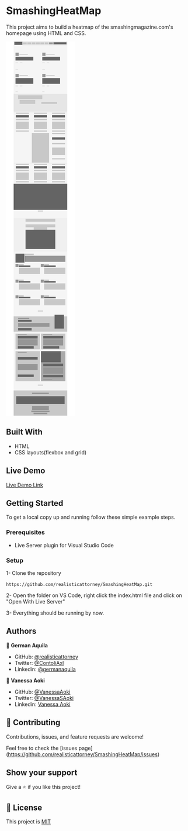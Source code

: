 # SmashingHeatMap

This project aims to build a heatmap of the smashingmagazine.com's homepage using HTML and CSS. 

![screenshot](./assets/imgs/screenshot.png)

## Built With

- HTML 
- CSS layouts(flexbox and grid)

## Live Demo

[Live Demo Link](https://raw.githack.com/realisticattorney/SmashingHeatMap/feature/index.html) 


## Getting Started

To get a local copy up and running follow these simple example steps.

### Prerequisites

- Live Server plugin for Visual Studio Code 

### Setup

1- Clone the repository
```
https://github.com/realisticattorney/SmashingHeatMap.git
```

2- Open the folder on VS Code, right click the index.html file and click on "Open With Live Server"

3- Everything should be running by now. 


## Authors

👤 **German Aquila** 
- GitHub: [@realisticattorney](https://github.com/realisticattorney) 
- Twitter: [@ContoliAxl](https://www.twitter.com/contoliaxl)
- Linkedin: [@germanaquila](https://www.linkedin.com/in/german-aquila-55a9171b5/)  

👤 **Vanessa Aoki**

- GitHub: [@VanessaAoki](https://github.com/VanessaAoki)
- Twitter: [@VanessaSAoki](https://twitter.com/VanessaSAoki)
- Linkedin: [Vanessa Aoki](https://www.linkedin.com/in/vanessasaoki/)

## 🤝 Contributing

Contributions, issues, and feature requests are welcome!

Feel free to check the [issues page]
(https://github.com/realisticattorney/SmashingHeatMap/issues)

## Show your support

Give a ⭐️ if you like this project!

## 📝 License

This project is [MIT](./LICENSE)
